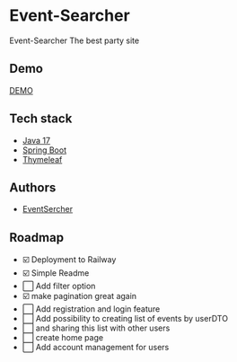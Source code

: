 # Event-Searcher


Event-Searcher The best party site



## Demo


[DEMO](https://event-searcher-production.up.railway.app/events?)


## Tech stack

- [Java 17](https://www.oracle.com/java/technologies/javase/jdk17-archive-downloads.html)
- [Spring Boot](https://spring.io/projects/spring-boot)
- [Thymeleaf](https://www.thymeleaf.org/)



## Authors

- [EventSercher](https://www.github.com/EventSearcher)



## Roadmap

- ☑️ Deployment to Railway
- ☑️ Simple Readme
- ⬜ Add filter option
- ☑️  make pagination great again
- ⬜ Add registration and login feature
- ⬜ Add possibility to creating list of events by userDTO
- ⬜ and sharing this list with other users
- ⬜ create home page
- ⬜ Add account management for users 



